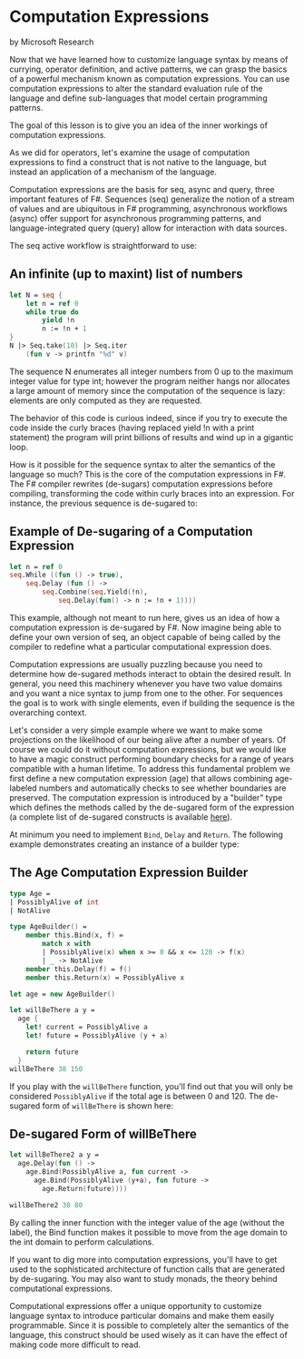 # Computation Expressions
by Microsoft Research

Now that we have learned how to customize language syntax by means of currying, operator definition, and active patterns, we can grasp the basics of a powerful mechanism known as computation expressions. You can use computation expressions to alter the standard evaluation rule of the language and define sub-languages that model certain programming patterns.

The goal of this lesson is to give you an idea of the inner workings of computation expressions.

As we did for operators, let's examine the usage of computation expressions to find a construct that is not native to the language, but instead an application of a mechanism of the language.

Computation expressions are the basis for seq, async and query, three important features of F#. Sequences (seq) generalize the notion of a stream of values and are ubiquitous in F# programming, asynchronous workflows (async) offer support for asynchronous programming patterns, and language-integrated query (query) allow for interaction with data sources.

The seq active workflow is straightforward to use:

## An infinite (up to maxint) list of numbers

```fsharp
let N = seq {
    let n = ref 0
    while true do
        yield !n
        n := !n + 1
}
N |> Seq.take(10) |> Seq.iter 
    (fun v -> printfn "%d" v)
```

The sequence N enumerates all integer numbers from 0 up to the maximum integer value for type int; however the program neither hangs nor allocates a large amount of memory since the computation of the sequence is lazy: elements are only computed as they are requested.

The behavior of this code is curious indeed, since if you try to execute the code inside the curly braces (having replaced yield !n with a print statement) the program will print billions of results and wind up in a gigantic loop.

How is it possible for the sequence syntax to alter the semantics of the language so much? This is the core of the computation expressions in F#. The F# compiler rewrites (de-sugars) computation expressions before compiling, transforming the code within curly braces into an expression. For instance, the previous sequence is de-sugared to:

## Example of De-sugaring of a Computation Expression

```fsharp
let n = ref 0
seq.While ((fun () -> true), 
    seq.Delay (fun () ->
        seq.Combine(seq.Yield(!n), 
            seq.Delay(fun() -> n := !n + 1))))
```

This example, although not meant to run here, gives us an idea of how a computation expression is de-sugared by F#. Now imagine being able to define your own version of seq, an object capable of being called by the compiler to redefine what a particular computational expression does.

Computation expressions are usually puzzling because you need to determine how de-sugared methods interact to obtain the desired result. In general, you need this machinery whenever you have two value domains and you want a nice syntax to jump from one to the other. For sequences the goal is to work with single elements, even if building the sequence is the overarching context.

Let's consider a very simple example where we want to make some projections on the likelihood of our being alive after a number of years. Of course we could do it without computation expressions, but we would like to have a magic construct performing boundary checks for a range of years compatible with a human lifetime. To address this fundamental problem we first define a new computation expression (age) that allows combining age-labeled numbers and automatically checks to see whether boundaries are preserved. The computation expression is introduced by a "builder" type which defines the methods called by the de-sugared form of the expression (a complete list of de-sugared constructs is available [here](https://msdn.microsoft.com/visualfsharpdocs/conceptual/computation-expressions-%5bfsharp%5d)).

At minimum you need to implement `Bind`, `Delay` and `Return`. The following example demonstrates creating an instance of a builder type:

## The Age Computation Expression Builder

```fsharp
type Age =
| PossiblyAlive of int
| NotAlive

type AgeBuilder() =
    member this.Bind(x, f) =
        match x with
        | PossiblyAlive(x) when x >= 0 && x <= 120 -> f(x)
        | _ -> NotAlive
    member this.Delay(f) = f()
    member this.Return(x) = PossiblyAlive x

let age = new AgeBuilder()

let willBeThere a y =
  age { 
    let! current = PossiblyAlive a
    let! future = PossiblyAlive (y + a)

    return future
  }
willBeThere 38 150
```

If you play with the `willBeThere` function, you'll find out that you will only be considered `PossiblyAlive` if the total age is between 0 and 120. The de-sugared form of `willBeThere` is shown here:

## De-sugared Form of willBeThere

```fsharp
let willBeThere2 a y =
  age.Delay(fun () -> 
    age.Bind(PossiblyAlive a, fun current ->
      age.Bind(PossiblyAlive (y+a), fun future ->
        age.Return(future))))

willBeThere2 38 80
```

By calling the inner function with the integer value of the age (without the label), the Bind function makes it possible to move from the age domain to the int domain to perform calculations.

If you want to dig more into computation expressions, you'll have to get used to the sophisticated architecture of function calls that are generated by de-sugaring. You may also want to study monads, the theory behind computational expressions.

Computational expressions offer a unique opportunity to customize language syntax to introduce particular domains and make them easily programmable. Since it is possible to completely alter the semantics of the language, this construct should be used wisely as it can have the effect of making code more difficult to read.
